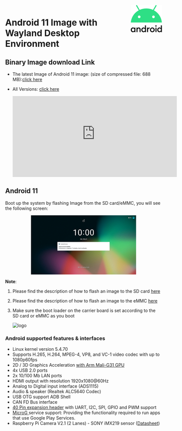 <img align="right" src="AndroidImages.assets/Android_logo_2019-1593412753766.png" />

Android 11 Image with Wayland Desktop Environment
===

<div class= "bullets">

## Binary Image download Link

- The latest Image of Android 11 image: (size of compressed file: 688 MB):[click here](https://hq0epm0west0us0storage.blob.core.windows.net/%24web/public/SMARC/LEC-iMX8MP/Images/Android/LEC-IMX8MP-2G-IPi-SMARC-PLUS_Android11_1v0_20210607.zip)
- All Versions: <a data-toggle="collapse" data-target="#demo" href="#">click here</a>
  
    <div id="demo" class="iframe-container collapse" style="z-index: 100; background-color: white;"><iframe class="download-area" src="https://hq0epm0west0us0storage.z22.web.core.windows.net/?prefix=public/SMARC/LEC-iMX8MP/Images/Android/&amp;pageLevel=0" scrolling="no">
      	</iframe></div>
    <style>
    .iframe-container {
        width: 110%;
    }
    .download-area {
    	width:100%;
    	min-height: 260px;
    	height: 260px;
        border: none;
    }
    </style>

## Android 11

Boot up the system by flashing Image from the SD card/eMMC, you will see the following screen:

<img  src="AndroidImages.assets/screenshot.png" alt="Screenshot_20200608-082418" style="zoom: 33%; margin-left: auto; margin-right: auto; display: block;" />

**Note**:

 1. Please find the description of how to flash an image to the SD card  [here](HowToFlashImageSD.html#Flash-Yocto-or-Android-Image)

 2. Please find the description of how to flash an image to the eMMC  [here](HowToFlashImageSD.html#Flash-Yocto-or-Android-Image)

 3. Make sure the boot loader on the carrier board is set according to the SD card or eMMC as you boot

    ![logo](https://docs.ipi.wiki/smarc-ipi/ipi-smarc-imx8mp/UbuntuImages.assets/Boot_loadert.png)

### Android supported features & interfaces 

*  Linux kernel version 5.4.70
*  Supports H.265, H.264, MPEG-4, VP8, and VC-1 video codec with up to 1080p60fps
*  2D / 3D Graphics Acceleration [with Arm Mali-G31 GPU](https://developer.arm.com/ip-products/graphics-and-multimedia/mali-gpus/mali-g31-gpu) 
*  4x USB 2.0 ports
*  2x 10/100 Mb LAN ports 
*  HDMI output with resolution 1920x1080@60Hz
*  Analog to Digital input interface (ADS1115) 
*  Audio & speaker (Realtek ALC5640 Codec)
*  USB OTG support ADB Shell
*  CAN FD Bus interface
*  [40 Pin expansion header](UserInterfaces.html) with UART, I2C, SPI, GPIO and PWM support 
*  [MicroG ](https://microg.org/) service support: Providing the functionality required to run apps that use Google Play Services.
*  Raspberry Pi Camera V2.1 (2 Lanes) - SONY iMX219 sensor ([Datasheet](https://www.raspberrypi.org/documentation/hardware/camera/))  


</div>